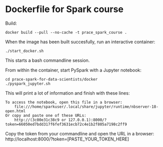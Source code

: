 # Dockerfile for Spark course

Build:
```
docker build --pull --no-cache -t prace_spark_course .
```

When the image has been built succesfully, run an interactive container:
```
./start_docker.sh
```
This starts a bash commandline session.

From within the container, start PySpark with a Jupyter notebook:
```
cd prace-spark-for-data-scientists/docker
./pyspark_jupyter.sh
```

This will print a lot of information and finish with these lines:
```
To access the notebook, open this file in a browser:
    file:///home/sparkuser/.local/share/jupyter/runtime/nbserver-18-open.html
Or copy and paste one of these URLs:
    http://(3c00e31c38c9 or 127.0.0.1):8000/?token=66050ed7bdd317f6fef3631ecb72c4e1b2f805a7198c2ff9
```

Copy the token from your commandline and open the URL in a browser:
http://localhost:8000/?token=[PASTE_YOUR_TOKEN_HERE]

